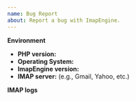 ```yaml
---
name: Bug Report
about: Report a bug with ImapEngine.
---
```


<!--
Please update the below information with your environment.
Issues filed without the below information will be closed.
-->

**Environment**
- **PHP version:**
- **Operating System:**
- **ImapEngine version:**
- **IMAP server:** (e.g., Gmail, Yahoo, etc.)

**IMAP logs**
<!--
To report a bug regarding query and/or operation related issues, you **must** include 
IMAP logs obtained by enabling one of the debug options as described in the README. 
Issues without this information will be immediately closed.

To log this information, enable the `debug` option in your 
`Mailbox` configuration with one of the following values:

- Set `debug` to `true` to output logs to the console, **or**
- Set `debug` to a file path (e.g., `'/path/to/log/file.log'`) to log to a file, **or**
- Provide a fully-qualified custom logger class name that implements `DirectoryTree\ImapEngine\Connection\Loggers\LoggerInterface`.
-->
